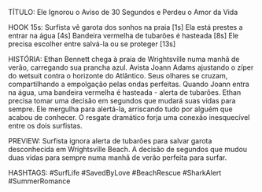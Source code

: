 TÍTULO: Ele Ignorou o Aviso de 30 Segundos e Perdeu o Amor da Vida

HOOK 15s:
Surfista vê garota dos sonhos na praia [1s] Ela está prestes a entrar na água [4s] Bandeira vermelha de tubarões é hasteada [8s] Ele precisa escolher entre salvá-la ou se proteger [13s]

HISTÓRIA:
Ethan Bennett chega à praia de Wrightsville numa manhã de verão, carregando sua prancha azul. Avista Joann Adams ajustando o zíper do wetsuit contra o horizonte do Atlântico. Seus olhares se cruzam, compartilhando a empolgação pelas ondas perfeitas. Quando Joann entra na água, uma bandeira vermelha é hasteada - alerta de tubarões. Ethan precisa tomar uma decisão em segundos que mudará suas vidas para sempre. Ele mergulha para alertá-la, arriscando tudo por alguém que acabou de conhecer. O resgate dramático forja uma conexão inesquecível entre os dois surfistas.

PREVIEW:
Surfista ignora alerta de tubarões para salvar garota desconhecida em Wrightsville Beach. A decisão de segundos que mudou duas vidas para sempre numa manhã de verão perfeita para surfar.

HASHTAGS:
#SurfLife #SavedByLove #BeachRescue #SharkAlert #SummerRomance